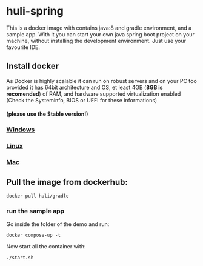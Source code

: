 # huli-spring
This is a docker image with contains java:8 and gradle environment, and a sample app. With it you can start your own java spring boot project on your machine, without installing the development environment. Just use your favourite IDE.

## Install docker
As Docker is highly scalable it can run on robust servers and on your PC too
provided it has 64bit architecture and OS, et least 4GB (**8GB is recomended**) of RAM, and hardware supported virtualization enabled (Check the Systeminfo, BIOS or UEFI for these informations)  

#### (please use the Stable version!)

### [Windows](https://docs.docker.com/docker-for-windows/install/)

### [Linux](https://github.com/DonBattery/Docker/blob/master/dockerguide.md)

### [Mac](https://docs.docker.com/docker-for-mac/)

## Pull the image from dockerhub:
```
docker pull huli/gradle
```
### run the sample app
Go inside the folder of the demo and run:
```
docker compose-up -t
```

Now start all the container with:
```
./start.sh
